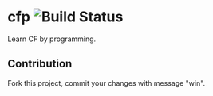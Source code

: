 # cfp ![Build Status](https://github.com/bung87/cfp/workflows/Test/badge.svg)  

Learn CF by programming.  

## Contribution  

Fork this project, commit your changes with message "win".